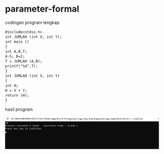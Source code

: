 # parameter-formal

codingan program lengkap

    #include<stdio.h>
    int JUMLAH (int X, int Y);
    int main ()
    {
    int A,B,T;
    A-5; B=2;
    T = JUMLAH (A,B);
    printf("%d",T);
    }
    int JUMLAH (int X, int Y)
    {
    int H;
    H = X + Y;
    return (H);
    }

hasil program

![img](https://github.com/FirdausPratama/parameter-formal/blob/master/parameter%20formal%20dan%20aktual%20algo8.png?raw=true)
